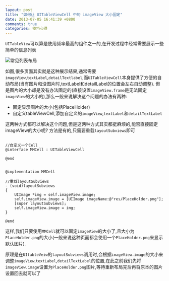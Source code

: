 ```yaml
---
layout: post
title: "如何让 UITableViewCell 中的 imageView 大小固定"
date: 2013-07-05 16:41:39 +0800
comments: true
categories: 技巧心得
---
```


`UITableView`可以算是使用频率最高的组件之一的,在开发过程中经常需要展示一些简单的信息列表

![常见列表布局](https://dl.dropboxusercontent.com/u/433937/Blog/2013-12-06%2013.33.25.png)

如图,很多页面其实就是这种展示结果,通常需要`imageView`,`textLabel`,`detailTextlabel`,而`UITableViewCell`本身提供了方便的自动布局(当有图片和没图片时,textLabel和detailLabel的位置会左右自动调整). 但是图片的大小却是没有办法固定的(直接设置`imageView.frame`是无法固定`imageView`的大小的),那么一般来说解决这个问题的办法有两种:

* 固定显示图片的大小(包括PlaceHolder)
* 自定义tableViewCell,添加自定义的`imageView`,`textLabel`和`detailTextLabel`

这两种方式都可以解决这个问题,但是这两种方式其实都挺麻烦的,能否直接固定imageView的大小呢? 方法是有的,只需要重载`layoutSubviews`即可

``` objc 派生UITableViewCell

//自定义一个Cell
@interface MMCell : UITableViewCell

@end


@implementation MMCell

//重载layoutSubviews
- (void)layoutSubviews
{
    UIImage *img = self.imageView.image;
    self.imageView.image = [UIImage imageName:@"res/PlaceHolder.png"];
    [super layoutSubviews];
    self.imageView.image = img;
}

@end
```
	

这样,我们只要使用`MMCell`就可以固定`imageView`的大小了,且大小为`PlaceHolder.png`的大小(一般来说这种页面都会使用一个`PlaceHolder.png`来显示默认图片).

原理是在`UItableVeiw`的`layoutSubviews`调用时,会根据`imageView.image`的大小来调整`imageView`,`textLabel`,`detailTextLabel`的位置,在此之前我们先将`imageView.image`设置为`PlaceHolder.png`图片,等待重新布局完后再将原本的图片设置回去就可以了